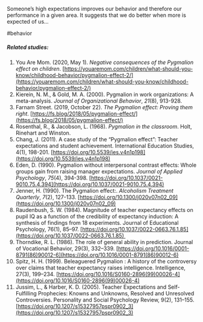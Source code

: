 Someone’s high expectations improves our behavior and therefore our performance in a given area. It suggests that we do better when more is expected of us...

#behavior 

##### Related studies: 

1. You Are Mom. (2020, May 1). _Negative consequences of the Pygmalion effect on children_. [https://youaremom.com/children/what-should-you-know/childhood-behavior/pygmalion-effect-2/](https://youaremom.com/children/what-should-you-know/childhood-behavior/pygmalion-effect-2/)
2. Kierein, N. M., & Gold, M. A. (2000). Pygmalion in work organizations: A meta-analysis. _Journal of Organizational Behavior_, _21_(8), 913-928.
3. Farnam Street. (2019, October 22). _The Pygmalion effect: Proving them right_. [https://fs.blog/2018/05/pygmalion-effect/](https://fs.blog/2018/05/pygmalion-effect/)
4. Rosenthal, R., & Jacobson, L. (1968). _Pygmalion in the classroom_. Holt, Rinehart and Winston.
5. Chang, J. (2011). A case study of the “Pygmalion effect”: Teacher expectations and student achievement. International Education Studies, 4(1), 198-201. [https://doi.org/10.5539/ies.v4n1p198](https://doi.org/10.5539/ies.v4n1p198)
6. Eden, D. (1990). Pygmalion without interpersonal contrast effects: Whole groups gain from raising manager expectations. _Journal of Applied Psychology_, _75_(4), 394-398. [https://doi.org/10.1037/0021-9010.75.4.394](https://doi.org/10.1037/0021-9010.75.4.394)
7. Jenner, H. (1990). The Pygmalion effect:. _Alcoholism Treatment Quarterly_, _7_(2), 127-133. [https://doi.org/10.1300/j020v07n02_09](https://doi.org/10.1300/j020v07n02_09)
8. Raudenbush, S. W. (1984). Magnitude of teacher expectancy effects on pupil IQ as a function of the credibility of expectancy induction: A synthesis of findings from 18 experiments. Journal of Educational Psychology, 76(1), 85–97. [https://doi.org/10.1037/0022-0663.76.1.85](https://doi.org/10.1037/0022-0663.76.1.85) 
9. Thorndike, R. L. (1986). The role of general ability in prediction. Journal of Vocational Behavior, 29(3), 332–339. [https://doi.org/10.1016/0001-8791(86)90012-6](https://doi.org/10.1016/0001-8791(86)90012-6)
10. Spitz, H. H. (1999). Beleaguered Pygmalion : A history of the controversy over claims that teacher expectancy raises intelligence. Intelligence, 27(3), 199–234. [https://doi.org/10.1016/S0160-2896(99)00026-4](https://doi.org/10.1016/S0160-2896(99)00026-4)
11. Jussim, L., & Harber, K. D. (2005). Teacher Expectations and Self-Fulfilling Prophecies: Knowns and Unknowns, Resolved and Unresolved Controversies. Personality and Social Psychology Review, 9(2), 131–155. [https://doi.org/10.1207/s15327957pspr0902_3](https://doi.org/10.1207/s15327957pspr0902_3)
